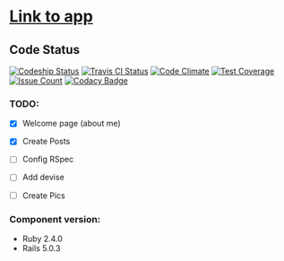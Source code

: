 # [Link to app](https://romasks.herokuapp.com/)

## Code Status

[![Codeship Status](https://app.codeship.com/projects/2110c620-356a-0134-e2bd-0eb0c8e6c9c0/status?branch=master)](https://app.codeship.com/projects/165250)
[![Travis CI Status](https://travis-ci.org/romasks/romasks.svg?branch=master)](https://travis-ci.org/romasks/romasks)
[![Code Climate](https://codeclimate.com/github/romasks/romasks/badges/gpa.svg)](https://codeclimate.com/github/romasks/romasks)
[![Test Coverage](https://codeclimate.com/github/romasks/romasks/badges/coverage.svg)](https://codeclimate.com/github/romasks/romasks/coverage)
[![Issue Count](https://codeclimate.com/github/romasks/romasks/badges/issue_count.svg)](https://codeclimate.com/github/romasks/romasks)
[![Codacy Badge](https://api.codacy.com/project/badge/Grade/3a76a572d15f4efb9a23422e8afa937a)](https://www.codacy.com/app/lusersks/romasks?utm_source=github.com&amp;utm_medium=referral&amp;utm_content=romasks/romasks&amp;utm_campaign=Badge_Grade)

### TODO:

- [X] Welcome page (about me)
- [x] Create Posts
- [ ] Config RSpec
- [ ] Add devise
- [ ] Create Pics


### Component version:

* Ruby 2.4.0
* Rails 5.0.3
